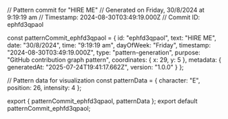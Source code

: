 // Pattern commit for "HIRE ME"
// Generated on Friday, 30/8/2024 at 9:19:19 am
// Timestamp: 2024-08-30T03:49:19.000Z
// Commit ID: ephfd3qpaol

const patternCommit_ephfd3qpaol = {
  id: "ephfd3qpaol",
  text: "HIRE ME",
  date: "30/8/2024",
  time: "9:19:19 am",
  dayOfWeek: "Friday",
  timestamp: "2024-08-30T03:49:19.000Z",
  type: "pattern-generation",
  purpose: "GitHub contribution graph pattern",
  coordinates: {
    x: 29,
    y: 5
  },
  metadata: {
    generatedAt: "2025-07-24T19:41:17.662Z",
    version: "1.0.0"
  }
};

// Pattern data for visualization
const patternData = {
  character: "E",
  position: 26,
  intensity: 4
};

export { patternCommit_ephfd3qpaol, patternData };
export default patternCommit_ephfd3qpaol;
